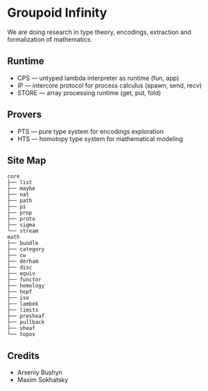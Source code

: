 # Groupoid Infinity

We are doing research in type theory, encodings, extraction and formalization of mathematics.

## Runtime

* CPS — untyped lambda interpreter as runtime (fun, app)
* IP — intercore protocol for process calculus (spawn, send, recv)
* STORE — array processing runtime (get, put, fold)

## Provers

* PTS — pure type system for encodings exploration
* HTS — homotopy type system for mathematical modeling

## Site Map

```
core
├── list
├── maybe
├── nat
├── path
├── pi
├── prop
├── proto
├── sigma
└── stream
math
├── bundle
├── category
├── cw
├── derham
├── disc
├── equiv
├── functor
├── homology
├── hopf
├── iso
├── lambek
├── limits
├── presheaf
├── pullback
├── sheaf
└── topos
```

## Credits

* Arseniy Bushyn
* Maxim Sokhatsky
